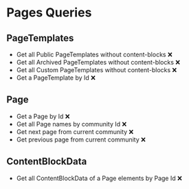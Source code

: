 # Pages Queries

## PageTemplates
- Get all Public PageTemplates without content-blocks ❌
- Get all Archived PageTemplates without content-blocks ❌
- Get all Custom PageTemplates without content-blocks ❌
- Get a PageTemplate by Id ❌

## Page
- Get a Page by Id ❌
- Get all Page names by community Id ❌
- Get next page from current community ❌
- Get previous page from current community ❌

## ContentBlockData
- Get all ContentBlockData of a Page elements by Page Id ❌